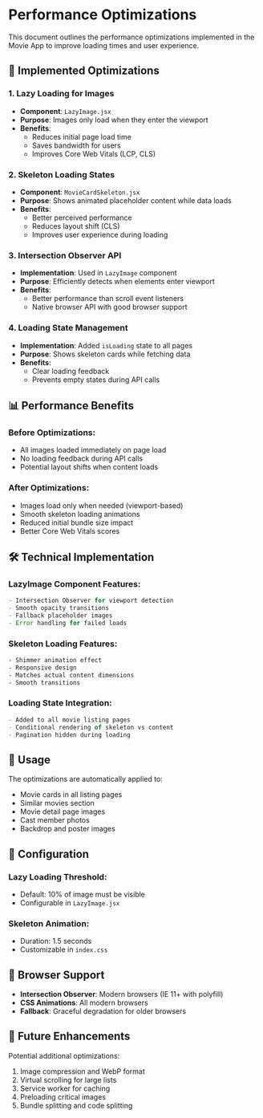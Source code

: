 # Performance Optimizations

This document outlines the performance optimizations implemented in the Movie App to improve loading times and user experience.

## 🚀 Implemented Optimizations

### 1. Lazy Loading for Images
- **Component**: `LazyImage.jsx`
- **Purpose**: Images only load when they enter the viewport
- **Benefits**: 
  - Reduces initial page load time
  - Saves bandwidth for users
  - Improves Core Web Vitals (LCP, CLS)

### 2. Skeleton Loading States
- **Component**: `MovieCardSkeleton.jsx`
- **Purpose**: Shows animated placeholder content while data loads
- **Benefits**:
  - Better perceived performance
  - Reduces layout shift (CLS)
  - Improves user experience during loading

### 3. Intersection Observer API
- **Implementation**: Used in `LazyImage` component
- **Purpose**: Efficiently detects when elements enter viewport
- **Benefits**:
  - Better performance than scroll event listeners
  - Native browser API with good browser support

### 4. Loading State Management
- **Implementation**: Added `isLoading` state to all pages
- **Purpose**: Shows skeleton cards while fetching data
- **Benefits**:
  - Clear loading feedback
  - Prevents empty states during API calls

## 📊 Performance Benefits

### Before Optimizations:
- All images loaded immediately on page load
- No loading feedback during API calls
- Potential layout shifts when content loads

### After Optimizations:
- Images load only when needed (viewport-based)
- Smooth skeleton loading animations
- Reduced initial bundle size impact
- Better Core Web Vitals scores

## 🛠️ Technical Implementation

### LazyImage Component Features:
```javascript
- Intersection Observer for viewport detection
- Smooth opacity transitions
- Fallback placeholder images
- Error handling for failed loads
```

### Skeleton Loading Features:
```css
- Shimmer animation effect
- Responsive design
- Matches actual content dimensions
- Smooth transitions
```

### Loading State Integration:
```javascript
- Added to all movie listing pages
- Conditional rendering of skeleton vs content
- Pagination hidden during loading
```

## 🎯 Usage

The optimizations are automatically applied to:
- Movie cards in all listing pages
- Similar movies section
- Movie detail page images
- Cast member photos
- Backdrop and poster images

## 🔧 Configuration

### Lazy Loading Threshold:
- Default: 10% of image must be visible
- Configurable in `LazyImage.jsx`

### Skeleton Animation:
- Duration: 1.5 seconds
- Customizable in `index.css`

## 📱 Browser Support

- **Intersection Observer**: Modern browsers (IE 11+ with polyfill)
- **CSS Animations**: All modern browsers
- **Fallback**: Graceful degradation for older browsers

## 🚀 Future Enhancements

Potential additional optimizations:
1. Image compression and WebP format
2. Virtual scrolling for large lists
3. Service worker for caching
4. Preloading critical images
5. Bundle splitting and code splitting
